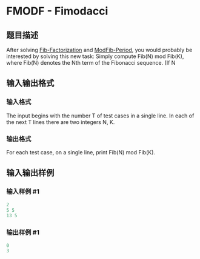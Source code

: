# FMODF - Fimodacci

## 题目描述

 After solving [Fib-Factorization](http://www.spoj.com/problems/BMS1988/) and [ModFib-Period](http://www.spoj.com/problems/PISANO/), you would probably be interested by solving this new task: Simply compute Fib(N) mod Fib(K), where Fib(N) denotes the Nth term of the Fibonacci sequence. (If N

## 输入输出格式

### 输入格式

 The input begins with the number T of test cases in a single line. In each of the next T lines there are two integers N, K.

### 输出格式

 For each test case, on a single line, print Fib(N) mod Fib(K).

## 输入输出样例

### 输入样例 #1

```cpp
2
5 5
13 5
```


### 输出样例 #1

```cpp
0
3
```



